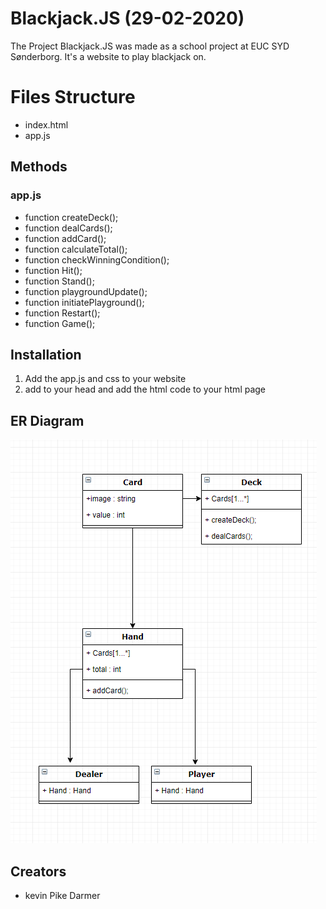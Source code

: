 # Blackjack.JS (29-02-2020)

The Project Blackjack.JS was made as a school project at EUC SYD Sønderborg.
It's a website to play blackjack on.
# Files Structure
* index.html
* app.js

## Methods

### app.js
* function createDeck();
* function dealCards();
* function addCard();
* function calculateTotal();
* function checkWinningCondition();
* function Hit();
* function Stand();
* function playgroundUpdate();
* function initiatePlayground();
* function Restart();
* function Game();


## Installation
1. Add the app.js and css to your website
2. add <script src="JS/app.js"></script> to your head and add the html code to your html page

## ER Diagram

![Flow Diagram](./img/erdiagram.PNG)

 ## Creators
 - kevin Pike Darmer 
